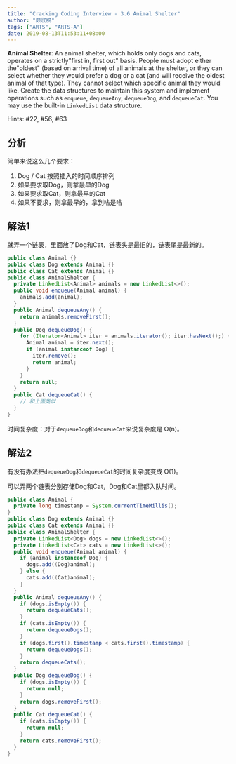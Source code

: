 ```yaml
---
title: "Cracking Coding Interview - 3.6 Animal Shelter"
author: "颇忒脱"
tags: ["ARTS", "ARTS-A"]
date: 2019-08-13T11:53:11+08:00
---
```


<!--more-->

**Animal Shelter**: An animal shelter, which holds only dogs and cats, operates on a strictly"first in, first out" basis. People must adopt either the"oldest" (based on arrival time) of all animals at the shelter, or they can select whether they would prefer a dog or a cat (and will receive the oldest animal of that type). They cannot select which specific animal they would like. Create the data structures to maintain this system and implement operations such as `enqueue`, `dequeueAny`, `dequeueDog`, and `dequeueCat`. You may use the built-in `LinkedList` data structure.

Hints: #22, #56, #63

## 分析

简单来说这么几个要求：

1. Dog / Cat 按照插入的时间顺序排列
2. 如果要求取Dog，则拿最早的Dog
3. 如果要求取Cat，则拿最早的Cat
4. 如果不要求，则拿最早的，拿到啥是啥

## 解法1

就弄一个链表，里面放了Dog和Cat，链表头是最旧的，链表尾是最新的。

```java
public class Animal {}
public class Dog extends Animal {}
public class Cat extends Animal {}
public class AnimalShelter {
  private LinkedList<Animal> animals = new LinkedList<>();
  public void enqueue(Animal animal) {
    animals.add(animal);
  }
  public Animal dequeueAny() {
    return animals.removeFirst();
  }
  public Dog dequeueDog() {
    for (Iterator<Animal> iter = animals.iterator(); iter.hasNext();) {
      Animal animal = iter.next();
      if (animal instanceof Dog) {
        iter.remove();
        return animal;
      }
    }
    return null;
  }
  public Cat dequeueCat() {
    // 和上面类似
  }
}
```

时间复杂度：对于`dequeueDog`和`dequeueCat`来说复杂度是 O(n)。

## 解法2

有没有办法把`dequeueDog`和`dequeueCat`的时间复杂度变成 O(1)。

可以弄两个链表分别存储Dog和Cat，Dog和Cat里都入队时间。

```java
public class Animal {
  private long timestamp = System.currentTimeMillis();
}
public class Dog extends Animal {}
public class Cat extends Animal {}
public class AnimalShelter {
  private LinkedList<Dog> dogs = new LinkedList<>();
  private LinkedList<Cat> cats = new LinkedList<>();
  public void enqueue(Animal animal) {
    if (animal instanceof Dog) {
      dogs.add((Dog)animal);
    } else {
      cats.add((Cat)animal);
    }
  }
  public Animal dequeueAny() {
    if (dogs.isEmpty()) {
      return dequeueCats();
    }
    if (cats.isEmpty()) {
      return dequeueDogs();
    }
    if (dogs.first().timestamp < cats.first().timestamp) {
      return dequeueDogs();
    }
    return dequeueCats();
  }
  public Dog dequeueDog() {
    if (dogs.isEmpty()) {
      return null;
    }
    return dogs.removeFirst();
  }
  public Cat dequeueCat() {
    if (cats.isEmpty()) {
      return null;
    }
    return cats.removeFirst();
  }
}
```

